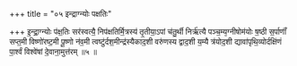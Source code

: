 +++
title = "०५ इन्द्राग्न्योः पक्षतिः"

+++
इ॒न्द्रा॒ग्न्योः प॑क्ष॒तिः सर॑स्वत्यै॒ निप॑क्षतिर्मि॒त्रस्य॑ तृ॒तीया॒ऽपां च॑तु॒र्थी निर्ऋ॑त्यै पञ्च॒म्य᳕ग्नीषोम॑योः ष॒ष्ठी स॒र्पाणाँ॑ सप्त॒मी विष्णो॑रष्ट॒मी पू॒ष्णो न॑व॒मी त्वष्टु॑र्दश॒मीन्द्र॑स्यैकाद॒शी वरु॑णस्य द्वाद॒शी य॒म्यै त्र॑योद॒शी द्यावा॑पृथि॒व्योर्दक्षि॑णं पा॒र्श्वं विश्वे॑षां दे॒वाना॒मुत्त॑रम् ॥५ ॥